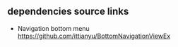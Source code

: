 ## dependencies source links


- Navigation bottom menu
https://github.com/ittianyu/BottomNavigationViewEx